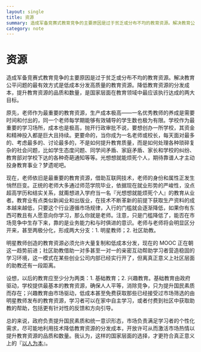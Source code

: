 ```yaml
---
layout: single
title: 资源
summary: 造成军备竞赛式教育竞争的主要原因是过于贫乏或分布不均的教育资源。解决教育公平问题的最有效方式是低成本分发高质量的教育资源。降低教育资源的分发成本，提升教育资源的品质和数量，是国家层面在教育领域中最应该执行达成的两大目标。
category: note
---
```


# 资源

造成军备竞赛式教育竞争的主要原因是过于贫乏或分布不均的教育资源。解决教育公平问题的最有效方式是低成本分发高质量的教育资源。降低教育资源的分发成本，提升教育资源的品质和数量，是国家层面在教育领域中最应该执行达成的两大目标。

原先，老师作为最重要的教育资源，生产成本极高——一名优秀教师的养成是需要时间和付出的，同一个老师每学期能够有效辅导的学生数也极为有限。学校作为最重要的学习场所，成本也是极高，抛开行政审批不说，要想创办一所学校，其资金和精神投入都是巨大且持续。更要命的，当你成为一名老师或校长，每天面对最多的、考虑最多的、讨论最多的，不是如何提升教育质量，而是如何处理各种琐碎复杂的社会问题，比如学生态度问题、同学间矛盾、家庭矛盾、家长和学校的纠纷、教育部对学校下达的各种奇葩通知等等。光想想就能烦死个人，期待靠谱人才主动投身教育事业？梦遗呢吧。

现在，老师依旧是最重要的教育资源，借助互联网技术，老师的身份和属性正发生悄然巨变。正统的老师大多通过师范学院毕业，依据现在就业形势的严峻性，没点超高学历和结实关系，就甭想进入学府当一名『光想想就能烦死个人』的教育从业者。教育业有点类似新闻业和出版业，在技术不断革新的前提下获取生产资料的成本越来越低，只要这个行业遵循市场规律，入行的门槛就会逐渐降低，如果你有东西可教且有人愿意向你学习，那么你就是老师。注意，只是门槛降低了，能否在市场竞争中生存下来，靠的是业务能力和与时俱进的意识。老师与老师将会明显区分开来，甚至两极分化，形成两大分支：1. 明星教师；2. 社区助教。

明星教师创造的教育资源必须允许大量复制和低成本分发，现在的 MOOC 正在朝这一趋势前进；社区助教借助一对多甚至一对一的亲密互动帮助学习者营造稳固的学习环境，这一模式在某些创业公司内部已经实行开了，但离真正意义上社区层面的助教还有一段距离。

设想，以后的教育应至少分为两类：1. 基础教育；2. 兴趣教育。基础教育由政府驱动，学校提供最基本的教育资源，确保人人平等，消除竞争，只为提升国民素质而存在；兴趣教育由市场驱动，低成本甚至免费获取那些已经接受过市场筛选的由明星教师发布的教育资源，学习者可以在家中自主学习，或者付费到社区中获取助教的帮助，包括更有针对性的反馈和方向引导。

总的来说，政府负责提升国民素质和统一意识形态，市场负责满足学习者的个性化需求，尽可能地利用技术降低教育资源的分发成本，开放许可从而激活市场热情以提升教育资源的品质和数量。我认为，这样的国家层面的选择，才更符合真正意义上的『[以人为本](/note/cards.html)』。
